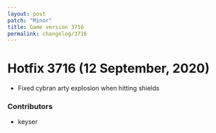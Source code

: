 ```yaml
---
layout: post
patch: "Minor"
title: Game version 3716
permalink: changelog/3716
---
```


# Hotfix 3716 (12 September, 2020)

- Fixed cybran arty explosion when hitting shields

### Contributors

- keyser
